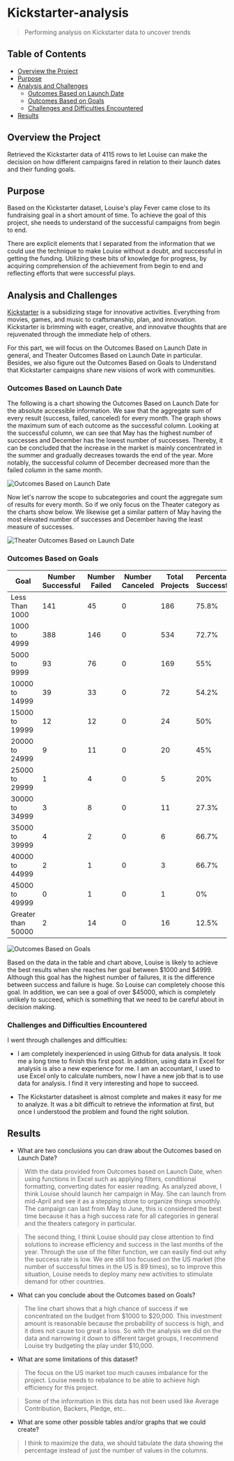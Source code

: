 # Kickstarter-analysis

> Performing analysis on Kickstarter data to uncover trends

## Table of Contents

- [Overview the Project](#overview-the-project)
- [Purpose](#purpose)
- [Analysis and Challenges](#analysis-and-challenges)
  - [Outcomes Based on Launch Date](#outcomes-based-on-launch-date)
  - [Outcomes Based on Goals](#outcomes-based-on-goals)
  - [Challenges and Difficulties Encountered](#challenges-and-difficulties-encountered)
- [Results](#results)

## Overview the Project

Retrieved the Kickstarter data of 4115 rows to let Louise can make the decision on how different campaigns fared in relation to their launch dates and their funding goals.

## Purpose

Based on the Kickstarter dataset, Louise's play Fever came close to its fundraising goal in a short amount of time. To achieve the goal of this project, she needs to understand of the successful campaigns from begin to end.

There are explicit elements that I separated from the information that we could use the technique to make Louise without a doubt, and successful in getting the funding. Utilizing these bits of knowledge for progress, by acquiring comprehension of the achievement from begin to end and reflecting efforts that were successful plays.

## Analysis and Challenges

[Kickstarter](https://help.kickstarter.com/hc/en-us/articles/115004996453-What-is-Kickstarter-) is a subsidizing stage for innovative activities. Everything from movies, games, and music to craftsmanship, plan, and innovation. Kickstarter is brimming with eager, creative, and innovatve thoughts that are rejuvenated through the immediate help of others.

For this part, we will focus on the Outcomes Based on Launch Date in general, and Theater Outcomes Based on Launch Date in particular. Besides, we also figure out the Outcomes Based on Goals to Understand that Kickstarter campaigns share new visions of work with communities.

### Outcomes Based on Launch Date
The following is a chart showing the Outcomes Based on Launch Date for the absolute accessible information.  We saw that the aggregate sum of every result (success, failed, canceled) for every month. The graph shows the maximum sum of each outcome as the successful column. Looking at the successful column, we can see that May has the highest number of successes and December has the lowest number of successes. Thereby, it can be concluded that the increase in the market is mainly concentrated in the summer and gradually decreases towards the end of the year. More notably, the successful column of December decreased more than the failed column in the same month.

![Outcomes Based on Launch Date](resource/Outcomes_vs_Launch_Date.png)

Now let's narrow the scope to subcategories and count the aggregate sum of results for every month. So if we only focus on the Theater category as the charts show below.  We likewise get a similar pattern of May having the most elevated number of successes and December having the least measure of successes.

![Theater Outcomes Based on Launch Date](resource/Theater_Outcomes_vs_Launch.png)

### Outcomes Based on Goals


| Goal               | Number Successful | Number Failed | Number Canceled | Total Projects | Percentage Successful | Percentage Failed | Percentage Canceled |
| ------------------ | ----------------- | ------------- | ----------------| -------------- | --------------------- | ----------------- | ------------------- |
| Less Than 1000     | 141               | 45            | 0               | 186            | 75.8%                 | 24.2%             | 0                   |
| 1000 to 4999       | 388               | 146           | 0               | 534            | 72.7%                 | 27.3%             | 0                   |
| 5000 to 9999       | 93                | 76            | 0               | 169            | 55%                   | 45%               | 0                   |
| 10000 to 14999     | 39                | 33            | 0               | 72             | 54.2%                 | 45.8%             | 0                   |
| 15000 to 19999     | 12                | 12            | 0               | 24             | 50%                   | 50%               | 0                   |
| 20000 to 24999     | 9                 | 11            | 0               | 20             | 45%                   | 55%               | 0                   |
| 25000 to 29999     | 1                 | 4             | 0               | 5              | 20%                   | 80%               | 0                   |
| 30000 to 34999     | 3                 | 8             | 0               | 11             | 27.3%                 | 72.7%             | 0                   |
| 35000 to 39999     | 4                 | 2             | 0               | 6              | 66.7%                 | 33.3%             | 0                   |
| 40000 to 44999     | 2                 | 1             | 0               | 3              | 66.7%                 | 33.3%             | 0                   |
| 45000 to 49999     | 0                 | 1             | 0               | 1              | 0%                    | 100%              | 0                   |
| Greater than 50000 | 2                 | 14            | 0               | 16             | 12.5%                 | 87.5%             | 0                   |

![Outcomes Based on Goals](resource/Outcomes_vs_Goals.png)

Based on the data in the table and chart above, Louise is likely to achieve the best results when she reaches her goal between $1000 and $4999. Although this goal has the highest number of failures, it is the difference between success and failure is huge. So Louise can completely choose this goal. In addition, we can see a goal of over $45000, which is completely unlikely to succeed, which is something that we need to be careful about in decision making.

### Challenges and Difficulties Encountered

I went through challenges and difficulties:
   - I am completely inexperienced in using Github for data analysis. It took me a long time to finish this first post. In addition, using data in Excel for analysis is also a new experience for me. I am an accountant, I used to use Excel only to calculate numbers, now I have a new job that is to use data for analysis. I find it very interesting and hope to succeed.
   
   - The Kickstarter datasheet is almost complete and makes it easy for me to analyze. It was a bit difficult to retrieve the information at first, but once I understood the problem and found the right solution.
     
## Results

- What are two conclusions you can draw about the Outcomes based on Launch Date?

> With the data provided from Outcomes based on Launch Date, when using functions in Excel such as applying filters, conditional formatting, converting dates for easier reading. As analyzed above, I think Louise should launch her campaign in May. She can launch from mid-April and see it as a stepping stone to organize things smoothly. The campaign can last from May to June, this is considered the best time because it has a high success rate for all categories in general and the theaters category in particular.

> The second thing, I think Louise should pay close attention to find solutions to increase efficiency and success in the last months of the year. Through the use of the filter function, we can easily find out why the success rate is low. We are still too focused on the US market (the number of successful times in the US is 89 times), so to improve this situation, Louise needs to deploy many new activities to stimulate demand for other countries.

- What can you conclude about the Outcomes based on Goals?

> The line chart shows that a high chance of success if we concentrated on the budget from $1000 to $20,000. This investment amount is reasonable because the probability of success is high, and it does not cause too great a loss. So with the analysis we did on the data and narrowing it down to different target groups, I recommend Louise try budgeting the play under $10,000.

- What are some limitations of this dataset?

> The focus on the US market too much causes imbalance for the project. Louise needs to rebalance to be able to achieve high efficiency for this project.

> Some of the information in this data has not been used like Average Contribution, Backers, Pledge, etc..

- What are some other possible tables and/or graphs that we could create?

> I think to maximize the data, we should tabulate the data showing the percentage instead of just the number of values in the columns.
